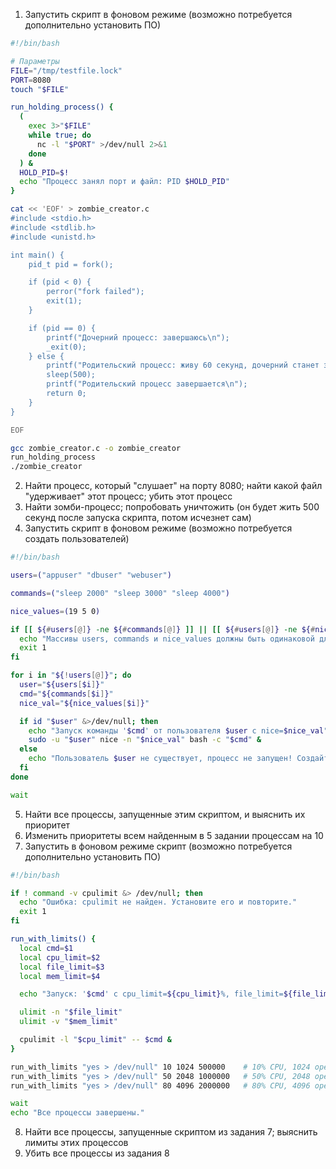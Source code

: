 1) Запустить скрипт в фоновом режиме (возможно потребуется дополнительно установить ПО)
```bash
#!/bin/bash

# Параметры
FILE="/tmp/testfile.lock"
PORT=8080
touch "$FILE"

run_holding_process() {
  (
    exec 3>"$FILE"
    while true; do
      nc -l "$PORT" >/dev/null 2>&1
    done
  ) &
  HOLD_PID=$!
  echo "Процесс занял порт и файл: PID $HOLD_PID"
}

cat << 'EOF' > zombie_creator.c
#include <stdio.h>
#include <stdlib.h>
#include <unistd.h>

int main() {
    pid_t pid = fork();

    if (pid < 0) {
        perror("fork failed");
        exit(1);
    }

    if (pid == 0) {
        printf("Дочерний процесс: завершаюсь\n");
        _exit(0);
    } else {
        printf("Родительский процесс: живу 60 секунд, дочерний станет зомби\n");
        sleep(500);
        printf("Родительский процесс завершается\n");
        return 0;
    }
}

EOF

gcc zombie_creator.c -o zombie_creator
run_holding_process
./zombie_creator
```
2) Найти процесс, который "слушает" на порту 8080; найти какой файл "удерживает" этот процесс; убить этот процесс
3) Найти зомби-процесс; попробовать уничтожить (он будет жить 500 секунд после запуска скрипта, потом исчезнет сам)
4) Запустить скрипт в фоновом режиме (возможно потребуется создать пользователей)
```bash
#!/bin/bash

users=("appuser" "dbuser" "webuser")

commands=("sleep 2000" "sleep 3000" "sleep 4000")

nice_values=(19 5 0)

if [[ ${#users[@]} -ne ${#commands[@]} ]] || [[ ${#users[@]} -ne ${#nice_values[@]} ]]; then
  echo "Массивы users, commands и nice_values должны быть одинаковой длины"
  exit 1
fi

for i in "${!users[@]}"; do
  user="${users[$i]}"
  cmd="${commands[$i]}"
  nice_val="${nice_values[$i]}"

  if id "$user" &>/dev/null; then
    echo "Запуск команды '$cmd' от пользователя $user с nice=$nice_val"
    sudo -u "$user" nice -n "$nice_val" bash -c "$cmd" &
  else
    echo "Пользователь $user не существует, процесс не запущен! Создайте пользователя $user"
  fi
done

wait
```
5) Найти все процессы, запущенные этим скриптом, и выяснить их приоритет
6) Изменить приоритеты всем найденным в 5 задании процессам на 10
7) Запустить в фоновом режиме скрипт (возможно потребуется дополнительно установить ПО)
```bash
#!/bin/bash

if ! command -v cpulimit &> /dev/null; then
  echo "Ошибка: cpulimit не найден. Установите его и повторите."
  exit 1
fi

run_with_limits() {
  local cmd=$1
  local cpu_limit=$2   
  local file_limit=$3  
  local mem_limit=$4   

  echo "Запуск: '$cmd' с cpu_limit=${cpu_limit}%, file_limit=${file_limit}, mem_limit=${mem_limit}KB"

  ulimit -n "$file_limit"
  ulimit -v "$mem_limit"

  cpulimit -l "$cpu_limit" -- $cmd &
}

run_with_limits "yes > /dev/null" 10 1024 500000    # 10% CPU, 1024 open files, 500 МБ ВП
run_with_limits "yes > /dev/null" 50 2048 1000000   # 50% CPU, 2048 open files, 1 ГБ ВП
run_with_limits "yes > /dev/null" 80 4096 2000000   # 80% CPU, 4096 open files, 2 ГБ ВП

wait
echo "Все процессы завершены."
```
8) Найти все процессы, запущенные скриптом из задания 7; выяснить лимиты этих процессов
9) Убить все процессы из задания 8
